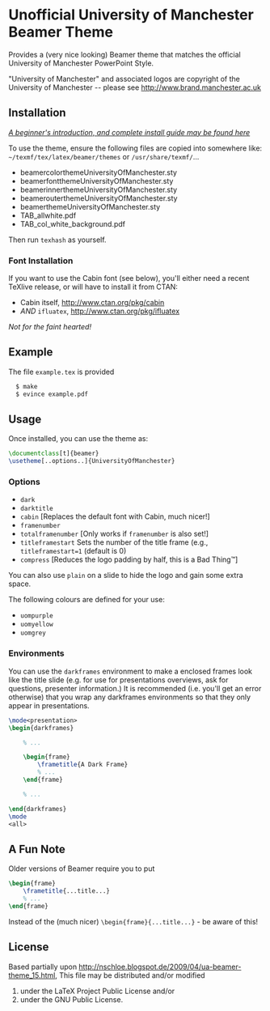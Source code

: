 Unofficial University of Manchester Beamer Theme
================================================
Provides a (very nice looking) Beamer theme that matches the official
University of Manchester PowerPoint Style.

"University of Manchester" and associated logos are copyright of the
University of Manchester -- please see http://www.brand.manchester.ac.uk

Installation
------------
[*A beginner's introduction, and complete install guide may be found here*](http://amundy.co.uk/2014/01/11/new-introduction-to-beamer-theme.html)


To use the theme, ensure the following files are copied into somewhere like:
`~/texmf/tex/latex/beamer/themes` or `/usr/share/texmf/`...

- beamercolorthemeUniversityOfManchester.sty
- beamerfontthemeUniversityOfManchester.sty
- beamerinnerthemeUniversityOfManchester.sty
- beamerouterthemeUniversityOfManchester.sty
- beamerthemeUniversityOfManchester.sty
- TAB_allwhite.pdf
- TAB_col_white_background.pdf

Then run `texhash` as yourself.

### Font Installation ###
If you want to use the Cabin font (see below), you'll either need a recent TeXlive release, or will have to install it from CTAN:
- Cabin itself, http://www.ctan.org/pkg/cabin
- *AND* `ifluatex`, http://www.ctan.org/pkg/ifluatex

_Not for the faint hearted!_


Example
-----------

The file `example.tex` is provided

```bash
  $ make 
  $ evince example.pdf
```



Usage
-----
Once installed, you can use the theme as:

~~~latex
\documentclass[t]{beamer}
\usetheme[..options..]{UniversityOfManchester}
~~~

### Options
- `dark`
- `darktitle`
- `cabin` [Replaces the default font with Cabin, much nicer!]
- `framenumber`
- `totalframenumber` [Only works if `framenumber` is also set!]
- `titleframestart` Sets the number of the title frame (e.g., `titleframestart=1` (default is 0)
- `compress` [Reduces the logo padding by half, this is a Bad Thing&trade;]

You can also use `plain` on a slide to hide the logo and gain some extra space.

The following colours are defined for your use:
- `uompurple`
- `uomyellow`
- `uomgrey`

### Environments ###
You can use the `darkframes` environment to make a enclosed frames look like the title slide (e.g. for use for presentations overviews, ask for questions, presenter information.)
It is recommended (i.e. you'll get an error otherwise) that you wrap any darkframes environments so that they
only appear in presentations.

~~~latex
\mode<presentation>
\begin{darkframes}

	% ...

	\begin{frame}
		\frametitle{A Dark Frame}
		% ...
	\end{frame}

	% ...

\end{darkframes}
\mode
<all>
~~~


A Fun Note
----------
Older versions of Beamer require you to put

~~~latex
\begin{frame}
	\frametitle{...title...}
	% ...
\end{frame}
~~~

Instead of the (much nicer) `\begin{frame}{...title...}` - be aware of this!

License
-------
Based partially upon http://nschloe.blogspot.de/2009/04/ua-beamer-theme_15.html,
This file may be distributed and/or modified
1. under the LaTeX Project Public License and/or
2. under the GNU Public License.

